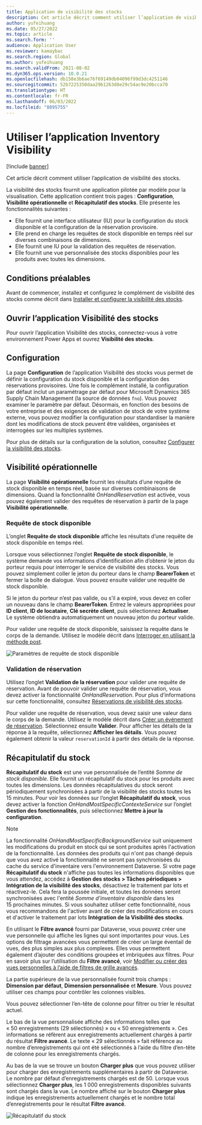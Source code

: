 ```yaml
---
title: Application de visibilité des stocks
description: Cet article décrit comment utiliser l’application de visibilité des stocks.
author: yufeihuang
ms.date: 05/27/2022
ms.topic: article
ms.search.form: ''
audience: Application User
ms.reviewer: kamaybac
ms.search.region: Global
ms.author: yufeihuang
ms.search.validFrom: 2021-08-02
ms.dyn365.ops.version: 10.0.21
ms.openlocfilehash: db158e3b6ae76f69149db04096f99d3dc4251146
ms.sourcegitcommit: 52b7225350daa29b1263d8e29c54ac9e20bcca70
ms.translationtype: HT
ms.contentlocale: fr-FR
ms.lasthandoff: 06/03/2022
ms.locfileid: "8895755"
---
```

# <a name="use-the-inventory-visibility-app"></a>Utiliser l’application Inventory Visibility

[!include [banner](../includes/banner.md)]


Cet article décrit comment utiliser l’application de visibilité des stocks.

La visibilité des stocks fournit une application pilotée par modèle pour la visualisation. Cette application contient trois pages : **Configuration**, **Visibilité opérationnelle** et **Récapitulatif des stocks**. Elle présente les fonctionnalités suivantes :

- Elle fournit une interface utilisateur (IU) pour la configuration du stock disponible et la configuration de la réservation provisoire.
- Elle prend en charge les requêtes de stock disponible en temps réel sur diverses combinaisons de dimensions.
- Elle fournit une IU pour la validation des requêtes de réservation.
- Elle fournit une vue personnalisée des stocks disponibles pour les produits avec toutes les dimensions.

## <a name="prerequisites"></a>Conditions préalables

Avant de commencer, installez et configurez le complément de visibilité des stocks comme décrit dans [Installer et configurer la visibilité des stocks](inventory-visibility-setup.md).

## <a name="open-the-inventory-visibility-app"></a>Ouvrir l’application Visibilité des stocks

Pour ouvrir l’application Visibilité des stocks, connectez-vous à votre environnement Power Apps et ouvrez **Visibilité des stocks**.

## <a name="configuration"></a><a name="configuration"></a>Configuration

La page **Configuration** de l’application Visibilité des stocks vous permet de définir la configuration du stock disponible et la configuration des réservations provisoires. Une fois le complément installé, la configuration par défaut inclut un paramétrage par défaut pour Microsoft Dynamics 365 Supply Chain Management (la source de données `fno`). Vous pouvez examiner le paramètre par défaut. Désormais, en fonction des besoins de votre entreprise et des exigences de validation de stock de votre système externe, vous pouvez modifier la configuration pour standardiser la manière dont les modifications de stock peuvent être validées, organisées et interrogées sur les multiples systèmes.

Pour plus de détails sur la configuration de la solution, consultez [Configurer la visibilité des stocks](inventory-visibility-configuration.md).

## <a name="operational-visibility"></a>Visibilité opérationnelle

La page **Visibilité opérationnelle** fournit les résultats d’une requête de stock disponible en temps réel, basée sur diverses combinaisons de dimensions. Quand la fonctionnalité *OnHandReservation* est activée, vous pouvez également valider des requêtes de réservation à partir de la page **Visibilité opérationnelle**.

### <a name="on-hand-query"></a>Requête de stock disponible

L’onglet **Requête de stock disponible** affiche les résultats d’une requête de stock disponible en temps réel.

Lorsque vous sélectionnez l’onglet **Requête de stock disponible**, le système demande vos informations d’identification afin d’obtenir le jeton du porteur requis pour interroger le service de visibilité des stocks. Vous pouvez simplement coller le jeton du porteur dans le champ **BearerToken** et fermer la boîte de dialogue. Vous pouvez ensuite valider une requête de stock disponible.

Si le jeton du porteur n’est pas valide, ou s’il a expiré, vous devez en coller un nouveau dans le champ **BearerToken**. Entrez le valeurs appropriées pour **ID client**, **ID de locataire**, **Clé secrète client**, puis sélectionnez **Actualiser**. Le système obtiendra automatiquement un nouveau jeton du porteur valide.

Pour valider une requête de stock disponible, saisissez la requête dans le corps de la demande. Utilisez le modèle décrit dans [Interroger en utilisant la méthode post](inventory-visibility-api.md#query-with-post-method).

![Paramètres de requête de stock disponible](media/inventory-visibility-query-settings.png "Paramètres de requête de stock disponible")

### <a name="reservation-posting"></a>Validation de réservation

Utilisez l’onglet **Validation de la réservation** pour valider une requête de réservation. Avant de pouvoir valider une requête de réservation, vous devez activer la fonctionnalité *OnHandReservation*. Pour plus d’informations sur cette fonctionnalité, consultez [Réservations de visibilité des stocks](inventory-visibility-reservations.md).

Pour valider une requête de réservation, vous devez saisir une valeur dans le corps de la demande. Utilisez le modèle décrit dans [Créer un événement de réservation](inventory-visibility-api.md#create-one-reservation-event). Sélectionnez ensuite **Valider**. Pour afficher les détails de la réponse à la requête, sélectionnez **Afficher les détails**. Vous pouvez également obtenir la valeur `reservationId` à partir des détails de la réponse.

## <a name="inventory-summary"></a><a name="inventory-summary"></a>Récapitulatif du stock

**Récapitulatif du stock** est une vue personnalisée de l’entité *Somme de stock disponible*. Elle fournit un récapitulatif du stock pour les produits avec toutes les dimensions. Les données récapitulatives du stock seront périodiquement synchronisées à partir de la visibilité des stocks toutes les 15 minutes. Pour voir les données sur l’onglet **Récapitulatif du stock**, vous devez activer la fonction *OnHandMostSpecificContexteService* sur l’onglet **Gestion des fonctionnalités**, puis sélectionnez **Mettre à jour la configuration**.

> [!NOTE]
> La fonctionnalité *OnHandMostSpecificBackgroundService* suit uniquement les modifications du produit en stock qui se sont produites après l'activation de la fonctionnalité. Les données des produits qui n'ont pas changé depuis que vous avez activé la fonctionnalité ne seront pas synchronisées du cache du service d'inventaire vers l'environnement Dataverse. Si votre page **Récapitulatif du stock** n'affiche pas toutes les informations disponibles que vous attendez, accédez à **Gestion des stocks > Tâches périodiques > Intégration de la visibilité des stocks**, désactivez le traitement par lots et réactivez-le. Cela fera la poussée initiale, et toutes les données seront synchronisées avec l'entité *Somme d'inventaire disponible* dans les 15 prochaines minutes. Si vous souhaitez utiliser cette fonctionnalité, nous vous recommandons de l'activer avant de créer des modifications en cours et d'activer le traitement par lots **Intégration de la Visibilité des stocks**.

En utilisant le **Filtre avancé** fourni par Dataverse, vous pouvez créer une vue personnelle qui affiche les lignes qui sont importantes pour vous. Les options de filtrage avancées vous permettent de créer un large éventail de vues, des plus simples aux plus complexes. Elles vous permettent également d’ajouter des conditions groupées et imbriquées aux filtres. Pour en savoir plus sur l’utilisation du **Filtre avancé**, voir [Modifier ou créer des vues personnelles à l’aide de filtres de grille avancés](/powerapps/user/grid-filters-advanced).

La partie supérieure de la vue personnalisée fournit trois champs : **Dimension par défaut**, **Dimension personnalisée** et **Mesure**. Vous pouvez utiliser ces champs pour contrôler les colonnes visibles.

Vous pouvez sélectionner l’en-tête de colonne pour filtrer ou trier le résultat actuel.

Le bas de la vue personnalisée affiche des informations telles que « 50 enregistrements (29 sélectionnés) » ou « 50 enregistrements ». Ces informations se réfèrent aux enregistrements actuellement chargés à partir du résultat **Filtre avancé**. Le texte « 29 sélectionnés » fait référence au nombre d’enregistrements qui ont été sélectionnés à l’aide du filtre d’en-tête de colonne pour les enregistrements chargés.

Au bas de la vue se trouve un bouton **Charger plus** que vous pouvez utiliser pour charger des enregistrements supplémentaires à partir de Dataverse. Le nombre par défaut d’enregistrements chargés est de 50. Lorsque vous sélectionnez **Charger plus**, les 1 000 enregistrements disponibles suivants sont chargés dans la vue. Le nombre affiché sur le bouton **Charger plus** indique les enregistrements actuellement chargés et le nombre total d’enregistrements pour le résultat **Filtre avancé**.

![Récapitulatif du stock](media/inventory-visibility-onhand-list.png "Récapitulatif du stock")
